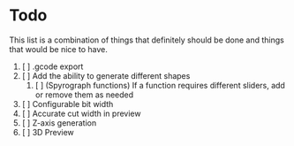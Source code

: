 # Todo
This list is a combination of things that definitely should be done and things that would be nice to have.

1. [ ] .gcode export
2. [ ] Add the ability to generate different shapes
   1. [ ] (Spyrograph functions) If a function requires different sliders, add or remove them as needed
3. [ ] Configurable bit width
4. [ ] Accurate cut width in preview
5. [ ] Z-axis generation
6. [ ] 3D Preview